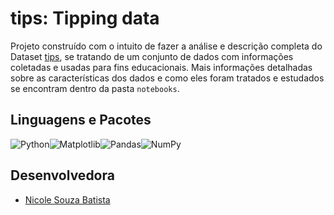 # tips: Tipping data

Projeto construído com o intuito de fazer a análise e descrição completa do Dataset [tips](https://rdrr.io/cran/reshape2/man/tips.html), se tratando de um conjunto de dados com informações coletadas e usadas para fins educacionais. Mais informações detalhadas sobre as características dos dados e como eles foram tratados e estudados se encontram dentro da pasta ```notebooks```.

## Linguagens e Pacotes

![Python](https://img.shields.io/badge/python-3670A0?style=for-the-badge&logo=python&logoColor=ffdd54)![Matplotlib](https://img.shields.io/badge/Matplotlib-%23ffffff.svg?style=for-the-badge&logo=Matplotlib&logoColor=black)![Pandas](https://img.shields.io/badge/pandas-%23150458.svg?style=for-the-badge&logo=pandas&logoColor=white)![NumPy](https://img.shields.io/badge/numpy-%23013243.svg?style=for-the-badge&logo=numpy&logoColor=white)

## Desenvolvedora
 - [Nicole Souza Batista](https://github.com/nicolesouzab)

